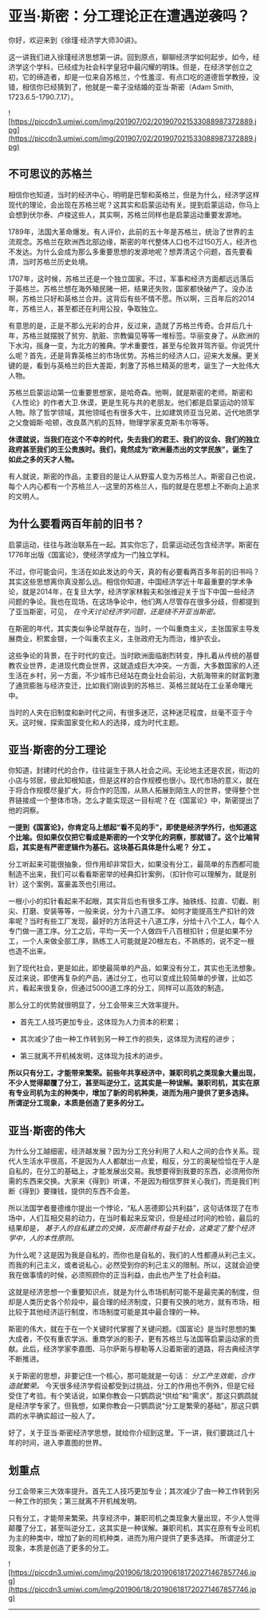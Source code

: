 # 亚当·斯密：分工理论正在遭遇逆袭吗？

你好，欢迎来到《徐瑾·经济学大师30讲》。

这一讲我们进入徐瑾经济思想第一讲。回到原点，聊聊经济学如何起步。如今，经济学这个学科，已经成为社会科学皇冠中最闪耀的明珠。但是，在经济学创立之初，它的缔造者，却是一位来自苏格兰，个性羞涩、有点口吃的道德哲学教授，没错，相信你已经猜到了，他就是一辈子没结婚的亚当·斯密（Adam Smith, 1723.6.5-1790.7.17）。

![https://piccdn3.umiwi.com/img/201907/02/201907021533088987372889.jpg](https://piccdn3.umiwi.com/img/201907/02/201907021533088987372889.jpg)

## 不可思议的苏格兰

相信你也知道，当时的经济中心，明明是巴黎和英格兰，但是为什么，经济学这样现代的理论，会出现在苏格兰呢？这其实和启蒙运动有关。提到启蒙运动，你马上会想到伏尔泰、卢梭这些人，其实啊，苏格兰同样也是启蒙运动重要发源地。

1789年，法国大革命爆发。有人评价，此前的五十年是苏格兰，统治了世界的主流观念。苏格兰在欧洲西北部边缘，斯密的年代整体人口也不过150万人，经济也不发达。为什么会成为那么多重要思想的发源地呢？想弄清这个问题，首先要看清，当时苏格兰历史处境。

1707年，这时候，苏格兰还是一个独立国家。不过，军事和经济方面都远远落后于英格兰。苏格兰想在海外殖民赌一把，结果还失败，国家都快破产了。没办法啊，苏格兰只好和英格兰合并。这背后有些不情不愿。所以啊，三百年后的2014年，苏格兰人，甚至都还在利用公投，争取独立。

有意思的是，正是不那么光彩的合并，反过来，造就了苏格兰传奇。合并后几十年，苏格兰就摆脱了贫穷、肮脏、宗教偏见等等一堆标签。华丽变身了。从欧洲的下水沟，摇身一变，为北方的雅典。学术重要性，甚至与伦敦并驾齐驱。你说凭什么呢？首先，还是背靠英格兰的市场优势。苏格兰的经济人口，迎来大发展。更关键的是，看到与英格兰的巨大差距，刺激了苏格兰精英的思考，诞生了一大批伟大人物。

苏格兰启蒙运动第一位重要思想家，是哈奇森。他啊，就是斯密的老师。斯密和《人性论》的作者大卫.休谟，更是生死与共的老朋友。他们都是启蒙运动的领军人物。除了哲学领域，其他领域也有很多大牛，比如建筑师亚当兄弟，近代地质学之父詹姆斯·哈顿，改良蒸汽机的瓦特，物理学家麦克斯韦尔等等。

 **休谟就说，当我们在这个不幸的时代，失去我们的君王、我们的议会、我们的独立政府甚至我们的王公贵族时。我们，竟然成为“欧洲最杰出的文学民族”，诞生了如此之多的天才人物。**

有人就说，斯密的作品，主要目的是让人从野蛮人变为苏格兰人。斯密自己也说，每个人内心都有一个苏格兰人--这里的苏格兰人，指的就是在思想上不断向上追求的文明人。 

## 为什么要看两百年前的旧书？

启蒙运动，往往与政治联系在一起。其实你忘了，启蒙运动还包含经济学。斯密在1776年出版《国富论》，使经济学成为一门独立学科。

不过，你可能会问，生活在如此发达的今天，真的有必要看两百多年前的旧书吗？其实这些思想离你真没那么远。相信你知道，中国经济学近十年最重要的学术争论，就是2014年，在复旦大学，经济学家林毅夫和张维迎关于当下中国一些经济问题的争论。我也在现场，在这场争论中，他们两人尽管存在很多分歧，但都提到了亚当斯密，可见， *在今天讨论经济学问题，还是绕不开亚当斯密。*

在斯密的年代，其实类似争论早就存在，当时，一个叫重商主义，主张国家主导发展商业，积累金银，一个叫重农主义，主张政府无为而治，维护农业。

这些争论的背景，在于时代的变迁。当时欧洲面临剧烈转变，挣扎着从传统的基督教农业世界，走进现代商业世界，这就造成巨大冲突。一方面，大多数国家的人还生活在乡村，另一方面，不少城市已经站在商业社会前沿，大航海带来的财富刺激了通货膨胀与经济变迁，比如我们刚谈到的苏格兰、英格兰就站在工业革命曙光中。

当时的人夹在旧制度和新时代之间，有很多迷茫，这种迷茫程度，丝毫不亚于今天。这时候，探索国家变化和人的选择，成为时代主题。

## 亚当·斯密的分工理论

你知道，封建时代的合作，往往诞生于熟人社会之间。无论地主还是农民，街边的小店与邻居，彼此知根知底，但是这样的合作规模也很小。现代市场的意义，就在于将合作规模尽量扩大，将合作的范围，从熟人拓展到陌生人的世界，使得整个世界链接成一个整体市场，怎么才能实现这一目标呢？在《国富论》中，斯密提出了他的洞察。

 **一提到《国富论》，你肯定马上想起“看不见的手”，即使是经济学外行，也知道这个比喻。但如果仅仅把它看成是斯密的一个文学化的洞察，那就错了。这个比喻背后，其实是有严密逻辑作为基石。这块基石具体是什么呢？**  **分工**  **。**

分工听起来可能很抽象，但作用却非常巨大，如果没有分工，最简单的东西都可能制造不出来，我们可以看看斯密举的经典扣针案例，（扣针你可以理解为，就是别针）这个案例，富豪盖茨也引用过。

一根小小的扣针看起来不起眼，其实背后也有很多工序。抽铁线、拉直、切截、削尖、打磨、安装等等，一般来说，分为十八道工序。 如何才能提高生产扣针的效率呢？当时有些工厂发现，最好的方法将这十八道工序，分给十八个工人，每个人专门做一道工序。分工之后，平均一天一个人做四千八百根扣针；但是如果不分工，一个人来做全部工序，熟练工人可能就是20根左右，不熟练的，说不定一根也造不出来。

到了现代社会，更是如此，即使最简单的产品，如果没有分工，其实也无法想象。反过来说，即使再复杂的产品，通过分工，也可以变成比较简单的步骤，比如芯片，看起来很复杂，但通过5000道工序的分工，同样可以高效的制造。

那么分工的优势就很明显了，分工会带来三大效率提升。

* 首先工人技巧更加专业，这体现为人力资本的积累；

* 其次减少了由一种工作转到另一种工作的损失，这体现为流程的进步；

* 第三就离不开机械发明，这体现为技术的进步。

 **所以只有分工，才能带来繁荣。前些年共享经济中，兼职司机之类现象大量出现，不少人觉得颠覆了分工，甚至叫逆分工，这其实是一种误解。兼职司机，其实在原有专业司机为主的种类中，增加了新的司机种类，进而为用户提供了更多选择。 所谓逆分工现象，本质是创造了更多的分工。**

## 亚当·斯密的伟大

为什么分工越细密，经济越发展？因为分工充分利用了人和人之间的合作关系。现代人生活水平很高，不是因为人人都献出一点爱，相反，分工的奥秘恰恰在于人是自私的，在分工的基础上，才能发展出交易。我想要得到我要的东西，必须用你所需的东西来交换。大家来《得到》听课，不是因为相信罗胖关心我们，而是我们判断《得到》要赚钱，提供的东西不会差。

所以法国学者曼德维尔提出一个悖论，“私人恶德即公共利益”，这句话体现了在市场中，人们互相交易的动力，在当时看起来反常识，但是经过时间的检验，最后的结果却是， *基于人的自私建立的交换，反而最终有益于社会，这奠定了整个经济学中，人的本性原则。*

为什么呢？这是因为我是自私的，而你也是自私的，我们的人性都遵从利己主义。而我的利己主义，或者说私心，必然受到你的利己主义的限制。所以，这就会迫使我在做事情的时候，必须照顾你的正当利益，由此也产生了社会利益。

这就是经济思想一个重要知识点，就是为什么市场机制可能不是最完美的制度，但却是人类历史各个阶段中，最合理的经济制度，只要有交换的地方，就有市场，相比较于其他经济运行制度，市场制度可能是其中最合理的一种。

斯密的伟大，就在于在一个关键时代掌握了关键问题。《国富论》是当时思想的集大成者，不仅有重农学派、重商学派的影子，更有苏格兰与法国等启蒙运动家的贡献。此后，经济学家李嘉图、马尔萨斯与穆勒等人沿着斯密的道路，将古典经济学不断推进。

关于斯密的思想，非要记住一个核心，那可能就是一句话： *分工产生效能，合作造就繁荣。* 今天很多经济学假设都受到过挑战，分工的作用也不例外，但是它经受住了考验。有个笑话说，如果你教会一只鹦鹉说“供给”和“需求”，那这只鹦鹉就是经济学专家了。但我想，如果你教会一只鹦鹉说“分工是繁荣的基础”，那这只鹦鹉的水平确实超过一般人了。

好了，关于亚当·斯密经济学思想，就给你介绍到这里。下一讲，我们要跳过几十年的时间，进入李嘉图的世界。

## 划重点

分工会带来三大效率提升。首先工人技巧更加专业；其次减少了由一种工作转到另一种工作的损失；第三就离不开机械发明。

只有分工，才能带来繁荣。共享经济中，兼职司机之类现象大量出现，不少人觉得颠覆了分工，甚至叫逆分工，这其实是一种误解。兼职司机，其实在原有专业司机为主的种类中，增加了新的司机种类，进而为用户提供了更多选择。 所谓逆分工现象，本质是创造了更多的分工。

![https://piccdn3.umiwi.com/img/201906/18/201906181720271467857746.jpg](https://piccdn3.umiwi.com/img/201906/18/201906181720271467857746.jpg)

---
